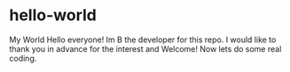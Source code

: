 # hello-world
My World
Hello everyone!
Im B the developer for this repo.
I would like to thank you in advance for the interest and Welcome!
Now lets do some real coding.

